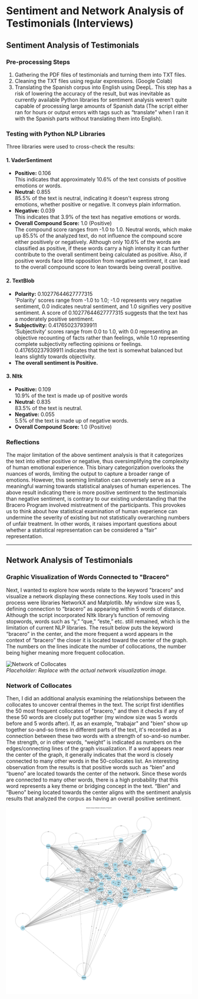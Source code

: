 # Sentiment and Network Analysis of Testimonials (Interviews)

## Sentiment Analysis of Testimonials

### Pre-processing Steps

1. Gathering the PDF files of testimonials and turning them into TXT files.
2. Cleaning the TXT files using regular expressions. (Google Colab)
3. Translating the Spanish corpus into English using DeepL. This step has a risk of lowering the accuracy of the result, but was inevitable as currently available Python libraries for sentiment analysis weren’t quite capable of processing large amounts of Spanish data (The script either ran for hours or output errors with tags such as “translate” when I ran it with the Spanish parts without translating them into English).


### Testing with Python NLP Libraries

Three libraries were used to cross-check the results:

#### 1. VaderSentiment
- **Positive:** 0.106  
  This indicates that approximately 10.6% of the text consists of positive emotions or words.
- **Neutral:** 0.855  
  85.5% of the text is neutral, indicating it doesn't express strong emotions, whether positive or negative. It conveys plain information.
- **Negative:** 0.039  
  This indicates that 3.9% of the text has negative emotions or words.
- **Overall Compound Score:** 1.0 (Positive)<br>
  The compound score ranges from -1.0 to 1.0. Neutral words, which make up 85.5% of the analyzed text, do not influence the compound score either positively or negatively. Although only 10.6% of the words are classified as positive, if these words carry a high intensity it can further contribute to the overall sentiment being calculated as positive. Also, if positive words face little opposition from negative sentiment, it can lead to the overall compound score to lean towards being overall positive.
  

#### 2. TextBlob
- **Polarity:** 0.10277644627777315 <br>
 'Polarity' scores range from -1.0 to 1.0; -1.0 represents very negative sentiment, 0.0 indicates neutral sentiment, and 1.0 signifies very positive sentiment. A score of 0.10277644627777315 suggests that the text has a moderately positive sentiment.
- **Subjectivity:** 0.417650237939911 <br>
  ‘Subjectivity’ scores range from 0.0 to 1.0, with 0.0 representing an objective recounting of facts rather than feelings, while 1.0 representing complete subjectivity reflecting opinions or feelings. 0.417650237939911 indicates that the text is somewhat balanced but leans slightly towards objectivity.
- **The overall sentiment is Positive.**

#### 3. Nltk
- **Positive:** 0.109<br>
 10.9% of the text is made up of positive words
- **Neutral:** 0.835 <br>
83.5% of the text is neutral.
- **Negative:** 0.055  <br>
5.5% of the text is made up of negative words.
- **Overall Compound Score:** 1.0 (Positive)

### Reflections

The major limitation of the above sentiment analysis is that it categorizes the text into either positive or negative, thus oversimplifying the complexity of human emotional experience. This binary categorization overlooks the nuances of words, limiting the output to capture a broader range of emotions. However, this seeming limitation can conversely serve as a meaningful warning towards statistical analyses of human experiences. The above result indicating there is more positive sentiment to the testimonials than negative sentiment, is contrary to our existing understanding that the Bracero Program involved mistreatment of the participants. This provokes us to think about how statistical examination of human experience can undermine the severity of existing but not statistically overarching numbers of unfair treatment. In other words, it raises important questions about whether a statistical representation can be considered a “fair” representation.

---

## Network Analysis of Testimonials

### Graphic Visualization of Words Connected to "Bracero"

Next, I wanted to explore how words relate to the keyword "bracero" and visualize a network displaying these connections. Key tools used in this process were libraries NetworkX and Matplotlib. My window size was 5, defining connection to “bracero” as appearing within 5 words of distance. Although the script incorporated Nltk library’s function of removing stopwords, words such as “y,”  “que,” “este,” etc. still remained, which is the limitation of current NLP libraries. The result below puts the keyword “bracero” in the center, and the more frequent a word appears in the context of “bracero” the closer it is located toward the center of the graph. The numbers on the lines indicate the number of collocations, the number being higher meaning more frequent collocation.<br>

![Network of Collocates](path/to/network-collocates-image.png)  
*Placeholder: Replace with the actual network visualization image.*

### Network of Collocates

  Then, I did an additional analysis examining the relationships between the collocates to uncover central themes in the text. The script first identifies the 50 most frequent collocates of "bracero," and then it checks if any of these 50 words are closely put together (my window size was 5 words before and 5 words after). If, as an example, "trabajar" and "bien" show up together so-and-so times in different parts of the text, it's recorded as a connection between these two words with a strength of so-and-so number. The strength, or in other words, “weight” is indicated as numbers on the edges/connecting lines of the graph visualization. If a word appears near the center of the graph, it generally indicates that the word is closely connected to many other words in the 50-collocates list. An interesting observation from the results is that positive words such as “bien” and “bueno” are located towards the center of the network. Since these words are connected to many other words, there is a high probability that this word represents a key theme or bridging concept in the text. “Bien” and “Bueno” being located towards the center aligns with the sentiment analysis results that analyzed the corpus as having an overall positive sentiment. 
  

![Collocates Relationship Network](Network_of_Collocates_of_Bracero_Ji.png)  

